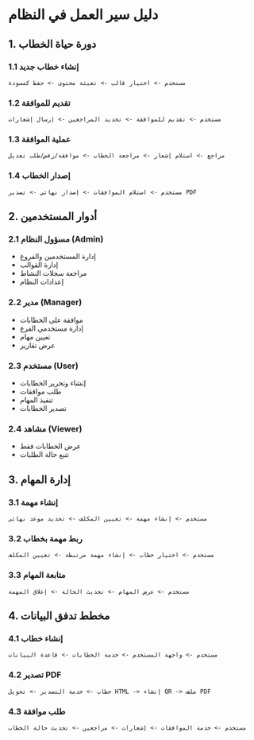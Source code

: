 # دليل سير العمل في النظام

## 1. دورة حياة الخطاب

### 1.1 إنشاء خطاب جديد
```
مستخدم -> اختيار قالب -> تعبئة محتوى -> حفظ كمسودة
```

### 1.2 تقديم للموافقة
```
مستخدم -> تقديم للموافقة -> تحديد المراجعين -> إرسال إشعارات
```

### 1.3 عملية الموافقة
```
مراجع -> استلام إشعار -> مراجعة الخطاب -> موافقة/رفض/طلب تعديل
```

### 1.4 إصدار الخطاب
```
مستخدم -> استلام الموافقات -> إصدار نهائي -> تصدير PDF
```

## 2. أدوار المستخدمين

### 2.1 مسؤول النظام (Admin)
- إدارة المستخدمين والفروع
- إدارة القوالب
- مراجعة سجلات النشاط
- إعدادات النظام

### 2.2 مدير (Manager)
- موافقة على الخطابات
- إدارة مستخدمي الفرع
- تعيين مهام
- عرض تقارير

### 2.3 مستخدم (User)
- إنشاء وتحرير الخطابات
- طلب موافقات
- تنفيذ المهام
- تصدير الخطابات

### 2.4 مشاهد (Viewer)
- عرض الخطابات فقط
- تتبع حالة الطلبات

## 3. إدارة المهام

### 3.1 إنشاء مهمة
```
مستخدم -> إنشاء مهمة -> تعيين المكلف -> تحديد موعد نهائي
```

### 3.2 ربط مهمة بخطاب
```
مستخدم -> اختيار خطاب -> إنشاء مهمة مرتبطة -> تعيين المكلف
```

### 3.3 متابعة المهام
```
مستخدم -> عرض المهام -> تحديث الحالة -> إغلاق المهمة
```

## 4. مخطط تدفق البيانات

### 4.1 إنشاء خطاب
```
مستخدم -> واجهة المستخدم -> خدمة الخطابات -> قاعدة البيانات
```

### 4.2 تصدير PDF
```
خطاب -> خدمة التصدير -> تحويل HTML -> إنشاء QR -> ملف PDF
```

### 4.3 طلب موافقة
```
مستخدم -> خدمة الموافقات -> إشعارات -> مراجعين -> تحديث حالة الخطاب
```
